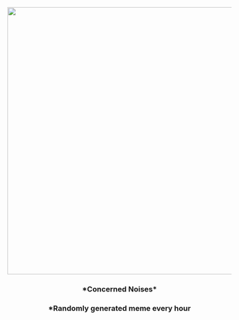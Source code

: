 <p align="center">
        <img src="https://i.redd.it/utksb0vxxtq91.jpg" width="600" height="600">
        </p>
        <h3 align="center">*Concerned Noises*</h3>
        <h3 align="center">*Randomly generated meme every hour</h3>
    